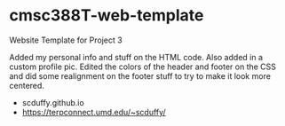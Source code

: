 # cmsc388T-web-template

Website Template for Project 3

Added my personal info and stuff on the HTML code. Also added in a custom profile pic. Edited the colors of the header and footer on the CSS and did some realignment on the footer stuff to try to make it look more centered. 

- scduffy.github.io
- https://terpconnect.umd.edu/~scduffy/
